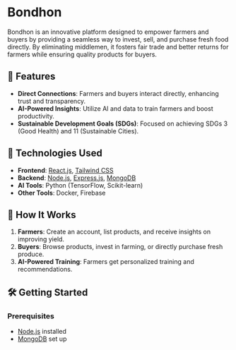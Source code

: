 # Bondhon  

Bondhon is an innovative platform designed to empower farmers and buyers by providing a seamless way to invest, sell, and purchase fresh food directly. By eliminating middlemen, it fosters fair trade and better returns for farmers while ensuring quality products for buyers.  

## 🌟 Features  

- **Direct Connections**: Farmers and buyers interact directly, enhancing trust and transparency.  
- **AI-Powered Insights**: Utilize AI and data to train farmers and boost productivity.  
- **Sustainable Development Goals (SDGs)**: Focused on achieving SDGs 3 (Good Health) and 11 (Sustainable Cities).  

## 🚀 Technologies Used  

- **Frontend**: [React.js](https://reactjs.org/), [Tailwind CSS](https://tailwindcss.com/)  
- **Backend**: [Node.js](https://nodejs.org/), [Express.js](https://expressjs.com/), [MongoDB](https://www.mongodb.com/)  
- **AI Tools**: Python (TensorFlow, Scikit-learn)  
- **Other Tools**: Docker, Firebase  

## 📖 How It Works  

1. **Farmers**: Create an account, list products, and receive insights on improving yield.  
2. **Buyers**: Browse products, invest in farming, or directly purchase fresh produce.  
3. **AI-Powered Training**: Farmers get personalized training and recommendations.  

## 🛠️ Getting Started  

### Prerequisites  

- [Node.js](https://nodejs.org/) installed  
- [MongoDB](https://www.mongodb.com/) set up  

